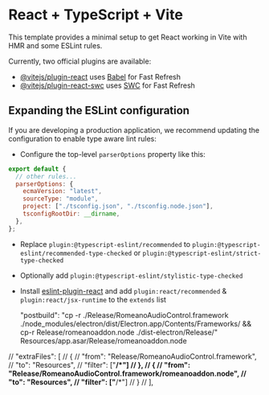 # React + TypeScript + Vite

This template provides a minimal setup to get React working in Vite with HMR and some ESLint rules.

Currently, two official plugins are available:

- [@vitejs/plugin-react](https://github.com/vitejs/vite-plugin-react/blob/main/packages/plugin-react/README.md) uses [Babel](https://babeljs.io/) for Fast Refresh
- [@vitejs/plugin-react-swc](https://github.com/vitejs/vite-plugin-react-swc) uses [SWC](https://swc.rs/) for Fast Refresh

## Expanding the ESLint configuration

If you are developing a production application, we recommend updating the configuration to enable type aware lint rules:

- Configure the top-level `parserOptions` property like this:

```js
export default {
  // other rules...
  parserOptions: {
    ecmaVersion: "latest",
    sourceType: "module",
    project: ["./tsconfig.json", "./tsconfig.node.json"],
    tsconfigRootDir: __dirname,
  },
};
```

- Replace `plugin:@typescript-eslint/recommended` to `plugin:@typescript-eslint/recommended-type-checked` or `plugin:@typescript-eslint/strict-type-checked`
- Optionally add `plugin:@typescript-eslint/stylistic-type-checked`
- Install [eslint-plugin-react](https://github.com/jsx-eslint/eslint-plugin-react) and add `plugin:react/recommended` & `plugin:react/jsx-runtime` to the `extends` list

  "postbuild": "cp -r ./Release/RomeanoAudioControl.framework ./node_modules/electron/dist/Electron.app/Contents/Frameworks/ && cp-r Release/romeanoaddon.node ./dist-electron/Release/"
  Resources/app.asar/Release/romeanoaddon.node

// "extraFiles": [
// {
// "from": "Release/RomeanoAudioControl.framework",
// "to": "Resources",
// "filter": ["**/*"]
// },
// {
// "from": "Release/RomeanoAudioControl.framework/romeanoaddon.node",
// "to": "Resources",
// "filter": ["**/*"]
// }
// ],

